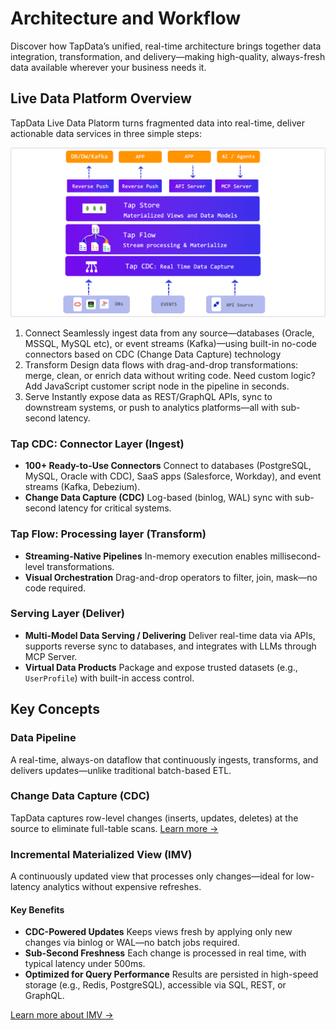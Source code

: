 # Architecture and Workflow

Discover how TapData’s unified, real-time architecture brings together data integration, transformation, and delivery—making high-quality, always-fresh data available wherever your business needs it.

## Live Data Platform Overview

TapData Live Data Platorm turns fragmented data into real-time, deliver actionable data services in three simple steps:

![Product Architecture](../images/tapdata_architecture.png)

1. Connect
   Seamlessly ingest data from any source—databases (Oracle, MSSQL, MySQL etc),  or event streams (Kafka)—using built-in no-code connectors based on CDC (Change Data Capture) technology
2. Transform
   Design data flows with drag-and-drop transformations: merge, clean, or enrich data without writing code. Need custom logic? Add JavaScript customer script node in the pipeline in seconds.
3. Serve
   Instantly expose data as REST/GraphQL APIs, sync to downstream systems, or push to analytics platforms—all with sub-second latency.

### Tap CDC: Connector Layer (Ingest)

- **100+ Ready-to-Use Connectors**
   Connect to databases (PostgreSQL, MySQL, Oracle with CDC), SaaS apps (Salesforce, Workday), and event streams (Kafka, Debezium).
- **Change Data Capture (CDC)**
   Log-based (binlog, WAL) sync with sub-second latency for critical systems.

### Tap Flow: Processing layer (Transform)

- **Streaming-Native Pipelines**
   In-memory execution enables millisecond-level transformations.
- **Visual Orchestration**
   Drag-and-drop operators to filter, join, mask—no code required.

### Serving Layer (Deliver)

- **Multi-Model Data Serving / Delivering**
   Deliver real-time data via APIs, supports reverse sync to databases, and integrates with LLMs through MCP Server.
- **Virtual Data Products**
   Package and expose trusted datasets (e.g., `UserProfile`) with built-in access control.


## Key Concepts

### Data Pipeline

A real-time, always-on dataflow that continuously ingests, transforms, and delivers updates—unlike traditional batch-based ETL.

### Change Data Capture (CDC)

TapData captures row-level changes (inserts, updates, deletes) at the source to eliminate full-table scans. [Learn more →](change-data-capture-mechanism.md)

### Incremental Materialized View (IMV)

A continuously updated view that processes only changes—ideal for low-latency analytics without expensive refreshes.

#### Key Benefits

- **CDC-Powered Updates**
   Keeps views fresh by applying only new changes via binlog or WAL—no batch jobs required.
- **Sub-Second Freshness**
   Each change is processed in real time, with typical latency under 500ms.
- **Optimized for Query Performance**
   Results are persisted in high-speed storage (e.g., Redis, PostgreSQL), accessible via SQL, REST, or GraphQL.

[Learn more about IMV →](../getting-started/build-real-time-materialized-view.md)